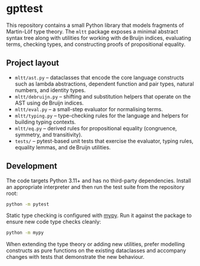 # gpttest

This repository contains a small Python library that models fragments of Martin-Löf type theory.  The `mltt` package exposes a minimal abstract syntax tree along with utilities for working with de Bruijn indices, evaluating terms, checking types, and constructing proofs of propositional equality.

## Project layout

- `mltt/ast.py` – dataclasses that encode the core language constructs such as lambda abstractions, dependent function and pair types, natural numbers, and identity types.
- `mltt/debruijn.py` – shifting and substitution helpers that operate on the AST using de Bruijn indices.
- `mltt/eval.py` – a small-step evaluator for normalising terms.
- `mltt/typing.py` – type-checking rules for the language and helpers for building typing contexts.
- `mltt/eq.py` – derived rules for propositional equality (congruence, symmetry, and transitivity).
- `tests/` – pytest-based unit tests that exercise the evaluator, typing rules, equality lemmas, and de Bruijn utilities.

## Development

The code targets Python 3.11+ and has no third-party dependencies.  Install an appropriate interpreter and then run the test suite from the repository root:

```bash
python -m pytest
```

Static type checking is configured with [mypy](https://mypy-lang.org/).  Run it against the package to ensure new code type checks cleanly:

```bash
python -m mypy
```

When extending the type theory or adding new utilities, prefer modelling constructs as pure functions on the existing dataclasses and accompany changes with tests that demonstrate the new behaviour.
